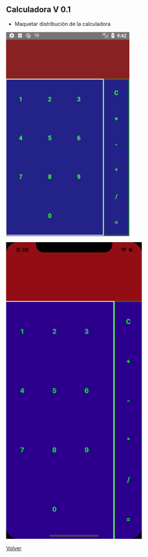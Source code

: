 ## Calculadora V 0.1
* Maquetar distribución de la calculadora

![calculadora_android](images/calculadora1_android.png?raw=true)

![calculdora_ios](images/calculadora1_ios.png?raw=true)

[Volver](https://github.com/zariweyo/curso-react-native)
